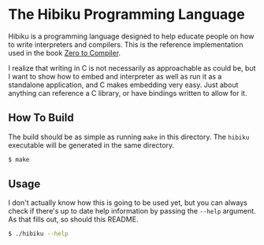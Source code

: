 # The Hibiku Programming Language

Hibiku is a programming language designed to help educate people on how to write
interpreters and compilers. This is the reference implementation used in the
book [Zero to Compiler](https://nashiora.com/compiler-book/project-setup.html).

I realize that writing in C is not necessarily as approachable as could be, but
I want to show how to embed and interpreter as well as run it as a standalone
application, and C makes embedding very easy. Just about anything can reference
a C library, or have bindings written to allow for it.

## How To Build

The build should be as simple as running `make` in this directory. The `hibiku`
executable will be generated in the same directory.

```bash
$ make
```

## Usage

I don't actually know how this is going to be used yet, but you can always check
if there's up to date help information by passing the `--help` argument. As that
fills out, so should this README.

```bash
$ ./hibiku --help
```
